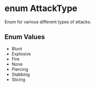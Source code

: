 # enum AttackType

Enum for various different types of attacks.

## Enum Values

- Blunt
- Explosive
- Fire
- None
- Piercing
- Stabbing
- Slicing

